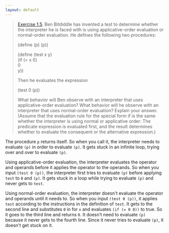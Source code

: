 ```yaml
---
layout: default
---
```


> [Exercise 1.5](https://mitpress.mit.edu/sites/default/files/sicp/full-text/book/book-Z-H-10.html#%_thm_1.5). Ben Bitdiddle has invented a test to determine whether the interpreter he is faced with is using applicative-order evaluation or normal-order evaluation. He defines the following two procedures:
>
>    (define (p) (p))  
>
>    (define (test x y)  
>      (if (= x 0)  
>          0  
>          y))  
>
> Then he evaluates the expression
>
>    (test 0 (p))  
>
> What behavior will Ben observe with an interpreter that uses applicative-order evaluation? What behavior will he observe with an interpreter that uses normal-order evaluation? Explain your answer. (Assume that the evaluation rule for the special form if is the same whether the interpreter is using normal or applicative order: The predicate expression is evaluated first, and the result determines whether to evaluate the consequent or the alternative expression.)

The procedure `p` returns itself. So when you call it, the interpreter needs to evaluate `(p)` in order to evaluate `(p)`. It gets stuck in an infinite loop, trying over and over to evaluate `(p)`.

Using applicative-order evaluation, the interpreter evaluates the operator and operands before it applies the operator to the operands. So when you input `(test 0 (p))`, the interpreter first tries to evaluate `(p)` before applying `test` to `0` and `(p)`. It gets stuck in a loop while trying to evaluate `(p)` and never gets to `test`.

Using normal-order evaluation, the interpreter doesn't evaluate the operator and operands until it needs to. So when you input `(test 0 (p))`, it applies `test` according to the instructions in the definition of `test`. It gets to the second line and substitutes `0` in for `x` and evaluates `(if (= 0 0))` to true. So it goes to the third line and returns `0`. It doesn’t need to evaluate `(p)` because it never gets to the fourth line. Since it never tries to evaluate `(p)`, it doesn't get stuck on it.